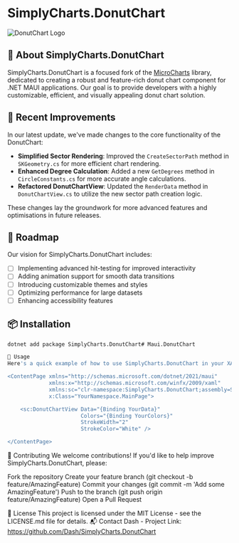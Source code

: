 # SimplyCharts.DonutChart

![DonutChart Logo](path/to/logo.png)

## 🍩 About SimplyCharts.DonutChart

SimplyCharts.DonutChart is a focused fork of the [MicroCharts](https://github.com/microcharts-dotnet/Microcharts) library, dedicated to creating a robust and feature-rich donut chart component for .NET MAUI applications. Our goal is to provide developers with a highly customizable, efficient, and visually appealing donut chart solution.

## 🚀 Recent Improvements

In our latest update, we've made changes to the core functionality of the DonutChart:

- **Simplified Sector Rendering**: Improved the `CreateSectorPath` method in `SKGeometry.cs` for more efficient chart rendering.
- **Enhanced Degree Calculation**: Added a new `GetDegrees` method in `CircleConstants.cs` for more accurate angle calculations.
- **Refactored DonutChartView**: Updated the `RenderData` method in `DonutChartView.cs` to utilize the new sector path creation logic.

These changes lay the groundwork for more advanced features and optimisations in future releases.

## 🎯 Roadmap

Our vision for SimplyCharts.DonutChart includes:

- [ ] Implementing advanced hit-testing for improved interactivity
- [ ] Adding animation support for smooth data transitions
- [ ] Introducing customizable themes and styles
- [ ] Optimizing performance for large datasets
- [ ] Enhancing accessibility features

## 📦 Installation

```bash
dotnet add package SimplyCharts.DonutChart# Maui.DonutChart

🔧 Usage
Here's a quick example of how to use SimplyCharts.DonutChart in your XAML:

<ContentPage xmlns="http://schemas.microsoft.com/dotnet/2021/maui"
             xmlns:x="http://schemas.microsoft.com/winfx/2009/xaml"
             xmlns:sc="clr-namespace:SimplyCharts.DonutChart;assembly=SimplyCharts.DonutChart"
             x:Class="YourNamespace.MainPage">

    <sc:DonutChartView Data="{Binding YourData}"
                       Colors="{Binding YourColors}"
                       StrokeWidth="2"
                       StrokeColor="White" />

</ContentPage>
```
🤝 Contributing
We welcome contributions! If you'd like to help improve SimplyCharts.DonutChart, please:

Fork the repository
Create your feature branch (git checkout -b feature/AmazingFeature)
Commit your changes (git commit -m 'Add some AmazingFeature')
Push to the branch (git push origin feature/AmazingFeature)
Open a Pull Request

📄 License
This project is licensed under the MIT License - see the LICENSE.md file for details.
📬 Contact
Dash -
Project Link: https://github.com/Dash/SimplyCharts.DonutChart
